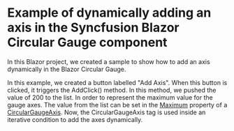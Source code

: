 # Example of dynamically adding an axis in the Syncfusion Blazor Circular Gauge component

In this Blazor project, we created a sample to show how to add an axis dynamically in the Blazor Circular Gauge.

In this example, we created a button labelled "Add Axis". When this button is clicked, it triggers the AddClick() method. In this method, we pushed the value of 200 to the list. In order to represent the maximum value for the gauge axes. The value from the list can be set in the [Maximum](https://help.syncfusion.com/cr/blazor/Syncfusion.Blazor.CircularGauge.CircularGaugeAxis.html#Syncfusion_Blazor_CircularGauge_CircularGaugeAxis_Maximum) property of a [CircularGaugeAxis](https://help.syncfusion.com/cr/blazor/Syncfusion.Blazor.CircularGauge.CircularGaugeAxis.html). Now, the CircularGaugeAxis tag is used inside an iterative condition to add the axes dynamically.